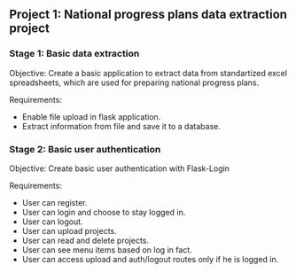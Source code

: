 ## Project 1: National progress plans data extraction project 

### Stage 1: Basic data extraction
Objective: Create a basic application to extract data from standartized excel spreadsheets, which are used for preparing national progress plans.

Requirements:
- Enable file upload in flask application. 
- Extract information from file and save it to a database.

### Stage 2: Basic user authentication
Objective: Create basic user authentication with Flask-Login

Requirements:
- User can register.
- User can login and choose to stay logged in.
- User can logout.
- User can upload projects.
- User can read and delete projects.
- User can see menu items based on log in fact.
- User can access upload and auth/logout routes only if he is logged in.